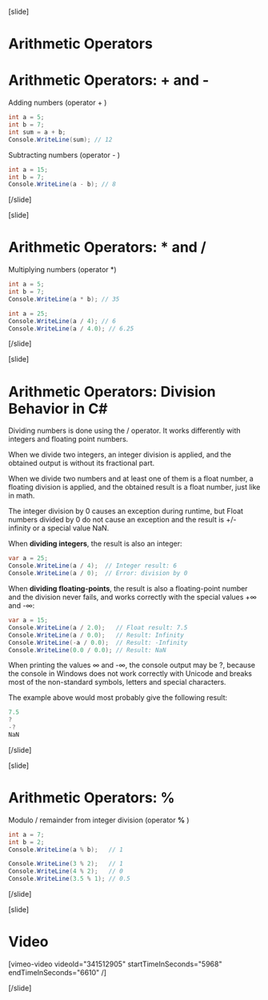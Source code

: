 [slide]
# Arithmetic Operators

# Arithmetic Operators: + and -
Adding numbers (operator + )
```csharp
int a = 5;
int b = 7;
int sum = a + b;
Console.WriteLine(sum); // 12 
```

Subtracting numbers (operator - )
```csharp
int a = 15;
int b = 7;
Console.WriteLine(a - b); // 8
```
[/slide]

[slide]
# Arithmetic Operators: * and /
Multiplying numbers (operator *)
```csharp
int a = 5;
int b = 7;
Console.WriteLine(a * b); // 35
```

```csharp
int a = 25;
Console.WriteLine(a / 4); // 6
Console.WriteLine(a / 4.0); // 6.25
```
[/slide]

[slide]
# Arithmetic Operators: Division Behavior in C#
Dividing numbers is done using the / operator. It works differently with integers and floating point numbers. 

When we divide two integers, an integer division is applied, and the obtained output is without its fractional part. 

When we divide two numbers and at least one of them is a float number, a floating division is 
applied, and the obtained result is a float number, just like in math.

The integer division by 0 causes an exception during runtime, but Float numbers divided by 0 
do not cause an exception and the result is +/- infinity or a special value NaN.

When **dividing integers**, the result is also an integer:
```csharp
var a = 25;
Console.WriteLine(a / 4);  // Integer result: 6
Console.WriteLine(a / 0);  // Error: division by 0
```

When **dividing floating-points**, the result is also a floating-point number and the division never fails, and works correctly with the special values +∞ and -∞:

```csharp
var a = 15;
Console.WriteLine(a / 2.0);   // Float result: 7.5
Console.WriteLine(a / 0.0);   // Result: Infinity
Console.WriteLine(-a / 0.0);  // Result: -Infinity
Console.WriteLine(0.0 / 0.0); // Result: NaN
```

When printing the values ∞ and -∞, the console output may be ?, because the console in Windows does not work correctly with Unicode and breaks most of the non-standard symbols, letters and special characters. 

The example above would most probably give the following result:
```csharp
7.5
?
-?
NaN
```
[/slide]

[slide]
# Arithmetic Operators: %
Modulo / remainder from integer division (operator **%** )
```csharp
int a = 7;
int b = 2;
Console.WriteLine(a % b);   // 1
```

```csharp
Console.WriteLine(3 % 2);   // 1
Console.WriteLine(4 % 2);   // 0
Console.WriteLine(3.5 % 1); // 0.5
```
[/slide]

[slide]
# Video

[vimeo-video videoId="341512905" startTimeInSeconds="5968" endTimeInSeconds="6610" /]

[/slide]